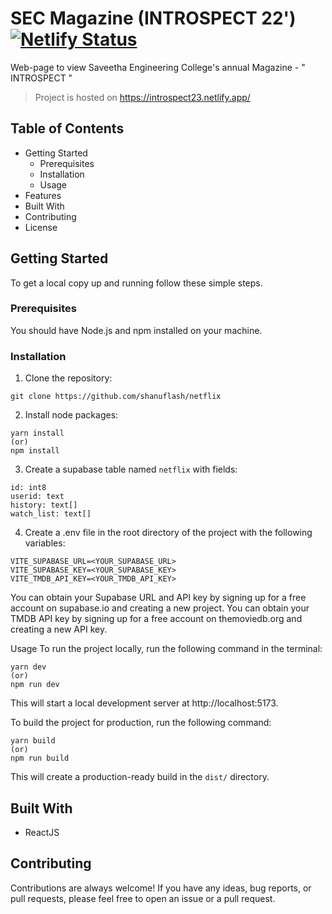 # SEC Magazine (INTROSPECT 22')  [![Netlify Status]()]()

Web-page to view Saveetha Engineering College's annual Magazine - " INTROSPECT "

>Project is hosted on https://introspect23.netlify.app/  


## Table of Contents
- Getting Started
  - Prerequisites
  - Installation
  - Usage
- Features
- Built With
- Contributing
- License

## Getting Started
To get a local copy up and running follow these simple steps.

### Prerequisites
You should have Node.js and npm installed on your machine.

### Installation
1. Clone the repository:

```
git clone https://github.com/shanuflash/netflix
```

2. Install node packages:
```
yarn install
(or)
npm install
```

3. Create a supabase table named `netflix` with fields:
```
id: int8
userid: text
history: text[]
watch_list: text[]
```

4. Create a .env file in the root directory of the project with the following variables:
```
VITE_SUPABASE_URL=<YOUR_SUPABASE_URL>
VITE_SUPABASE_KEY=<YOUR_SUPABASE_KEY>
VITE_TMDB_API_KEY=<YOUR_TMDB_API_KEY>
```
You can obtain your Supabase URL and API key by signing up for a free account on supabase.io and creating a new project. You can obtain your TMDB API key by signing up for a free account on themoviedb.org and creating a new API key.

Usage
To run the project locally, run the following command in the terminal:

```
yarn dev
(or)
npm run dev
```
This will start a local development server at http://localhost:5173.

To build the project for production, run the following command:

```
yarn build
(or)
npm run build
```
This will create a production-ready build in the `dist/` directory.

## Built With
- ReactJS

## Contributing
Contributions are always welcome! If you have any ideas, bug reports, or pull requests, please feel free to open an issue or a pull request.
